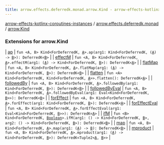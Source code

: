 ```yaml
---
title: arrow.effects.deferredk.monad.arrow.Kind - arrow-effects-kotlinx-coroutines-instances
---
```


[arrow-effects-kotlinx-coroutines-instances](../../index.html) / [arrow.effects.deferredk.monad](../index.html) / [arrow.Kind](./index.html)

### Extensions for arrow.Kind

| [ap](ap.html) | `fun <A, B> Kind<ForDeferredK, `[`A`](ap.html#A)`>.ap(arg1: Kind<ForDeferredK, (`[`A`](ap.html#A)`) -> `[`B`](ap.html#B)`>): DeferredK<`[`B`](ap.html#B)`>` |
| [effectM](effect-m.html) | `fun <A, B> Kind<ForDeferredK, `[`A`](effect-m.html#A)`>.effectM(arg1: (`[`A`](effect-m.html#A)`) -> Kind<ForDeferredK, `[`B`](effect-m.html#B)`>): DeferredK<`[`A`](effect-m.html#A)`>` |
| [flatMap](flat-map.html) | `fun <A, B> Kind<ForDeferredK, `[`A`](flat-map.html#A)`>.flatMap(arg1: (`[`A`](flat-map.html#A)`) -> Kind<ForDeferredK, `[`B`](flat-map.html#B)`>): DeferredK<`[`B`](flat-map.html#B)`>` |
| [flatten](flatten.html) | `fun <A> Kind<ForDeferredK, Kind<ForDeferredK, `[`A`](flatten.html#A)`>>.flatten(): DeferredK<`[`A`](flatten.html#A)`>` |
| [followedBy](followed-by.html) | `fun <A, B> Kind<ForDeferredK, `[`A`](followed-by.html#A)`>.followedBy(arg1: Kind<ForDeferredK, `[`B`](followed-by.html#B)`>): DeferredK<`[`B`](followed-by.html#B)`>` |
| [followedByEval](followed-by-eval.html) | `fun <A, B> Kind<ForDeferredK, `[`A`](followed-by-eval.html#A)`>.followedByEval(arg1: Eval<Kind<ForDeferredK, `[`B`](followed-by-eval.html#B)`>>): DeferredK<`[`B`](followed-by-eval.html#B)`>` |
| [forEffect](for-effect.html) | `fun <A, B> Kind<ForDeferredK, `[`A`](for-effect.html#A)`>.forEffect(arg1: Kind<ForDeferredK, `[`B`](for-effect.html#B)`>): DeferredK<`[`A`](for-effect.html#A)`>` |
| [forEffectEval](for-effect-eval.html) | `fun <A, B> Kind<ForDeferredK, `[`A`](for-effect-eval.html#A)`>.forEffectEval(arg1: Eval<Kind<ForDeferredK, `[`B`](for-effect-eval.html#B)`>>): DeferredK<`[`A`](for-effect-eval.html#A)`>` |
| [ifM](if-m.html) | `fun <B> Kind<ForDeferredK, `[`Boolean`](https://kotlinlang.org/api/latest/jvm/stdlib/kotlin/-boolean/index.html)`>.ifM(arg1: () -> Kind<ForDeferredK, `[`B`](if-m.html#B)`>, arg2: () -> Kind<ForDeferredK, `[`B`](if-m.html#B)`>): DeferredK<`[`B`](if-m.html#B)`>` |
| [map](map.html) | `fun <A, B> Kind<ForDeferredK, `[`A`](map.html#A)`>.map(arg1: (`[`A`](map.html#A)`) -> `[`B`](map.html#B)`): DeferredK<`[`B`](map.html#B)`>` |
| [mproduct](mproduct.html) | `fun <A, B> Kind<ForDeferredK, `[`A`](mproduct.html#A)`>.mproduct(arg1: (`[`A`](mproduct.html#A)`) -> Kind<ForDeferredK, `[`B`](mproduct.html#B)`>): DeferredK<Tuple2<`[`A`](mproduct.html#A)`, `[`B`](mproduct.html#B)`>>` |

